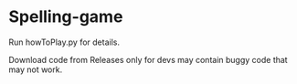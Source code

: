 # Spelling-game
Run howToPlay.py for details.

Download code from Releases only for devs may contain buggy code that may not work.

